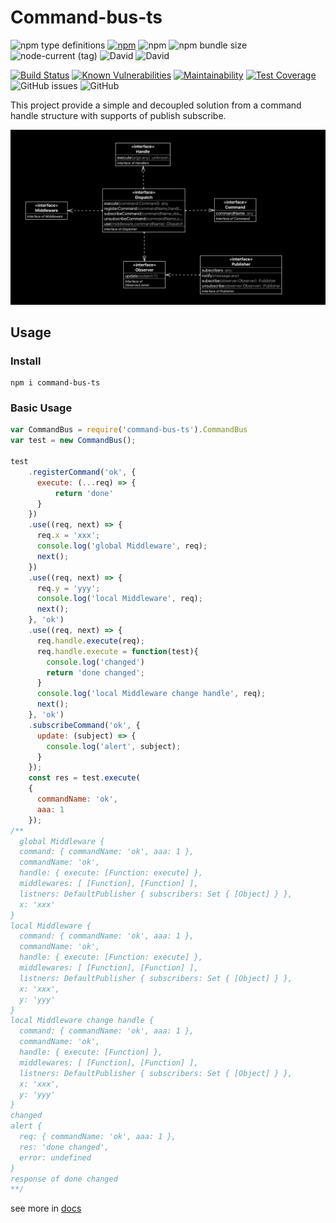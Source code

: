 # Command-bus-ts
![npm type definitions](https://img.shields.io/npm/types/command-bus-ts)
[![npm](https://img.shields.io/npm/v/command-bus-ts.svg)](https://www.npmjs.com/package/command-bus-ts)
![npm](https://img.shields.io/npm/dt/command-bus-ts)
![npm bundle size](https://img.shields.io/bundlephobia/minzip/command-bus-ts)
![node-current (tag)](https://img.shields.io/node/v/command-bus-ts/latest)
![David](https://img.shields.io/david/gustavobeavis/command-bus-ts)
![David](https://img.shields.io/david/dev/gustavobeavis/command-bus-ts)

[![Build Status](https://travis-ci.org/gustavobeavis/command-bus-ts.svg?branch=master)](https://travis-ci.org/gustavobeavis/command-bus-ts)
[![Known Vulnerabilities](https://snyk.io/test/github/gustavobeavis/command-bus-ts/badge.svg?targetFile=package.json)](https://snyk.io/test/github/gustavobeavis/command-bus-ts?targetFile=package.json)
[![Maintainability](https://api.codeclimate.com/v1/badges/2fc792e1aae6bb747f94/maintainability)](https://codeclimate.com/github/gustavobeavis/command-bus-ts/maintainability)
[![Test Coverage](https://api.codeclimate.com/v1/badges/2fc792e1aae6bb747f94/test_coverage)](https://codeclimate.com/github/gustavobeavis/command-bus-ts/test_coverage)
![GitHub issues](https://img.shields.io/github/issues/gustavobeavis/command-bus-ts)
![GitHub](https://img.shields.io/github/license/gustavobeavis/command-bus-ts)

This project provide a simple and decoupled solution from a command handle structure with supports of publish subscribe.

![class](public/images/interfaces.png)

## Usage


### Install
```shell
npm i command-bus-ts
```

### Basic Usage
```js
var CommandBus = require('command-bus-ts').CommandBus
var test = new CommandBus();

test
    .registerCommand('ok', {
      execute: (...req) => {
          return 'done'
      }
    })
    .use((req, next) => {
      req.x = 'xxx';
      console.log('global Middleware', req);
      next();
    })
    .use((req, next) => {
      req.y = 'yyy';
      console.log('local Middleware', req);
      next();
    }, 'ok')
    .use((req, next) => {
      req.handle.execute(req);
      req.handle.execute = function(test){
        console.log('changed')
        return 'done changed';
      }
      console.log('local Middleware change handle', req);
      next();
    }, 'ok')
    .subscribeCommand('ok', {
      update: (subject) => {
        console.log('alert', subject);
      }
    });
    const res = test.execute(
    {
      commandName: 'ok',
      aaa: 1
    });
/**
  global Middleware {
  command: { commandName: 'ok', aaa: 1 },
  commandName: 'ok',
  handle: { execute: [Function: execute] },
  middlewares: [ [Function], [Function] ],
  listners: DefaultPublisher { subscribers: Set { [Object] } },
  x: 'xxx'
}
local Middleware {
  command: { commandName: 'ok', aaa: 1 },
  commandName: 'ok',
  handle: { execute: [Function: execute] },
  middlewares: [ [Function], [Function] ],
  listners: DefaultPublisher { subscribers: Set { [Object] } },
  x: 'xxx',
  y: 'yyy'
}
local Middleware change handle {
  command: { commandName: 'ok', aaa: 1 },
  commandName: 'ok',
  handle: { execute: [Function] },
  middlewares: [ [Function], [Function] ],
  listners: DefaultPublisher { subscribers: Set { [Object] } },
  x: 'xxx',
  y: 'yyy'
}
changed
alert {
  req: { commandName: 'ok', aaa: 1 },
  res: 'done changed',
  error: undefined
}
response of done changed
**/
```
see more in [docs](https://gustavobeavis.github.io/command-bus-ts/classes/commandbus.html)
